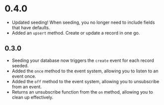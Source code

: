 # 0.4.0

- Updated seeding! When seeding, you no longer need to include fields that have defaults.
- Added an `upsert` method. Create or update a record in one go.

## 0.3.0

- Seeding your database now triggers the `create` event for each record seeded.
- Added the `once` method to the event system, allowing you to listen to an event once.
- Added the `off` method to the event system, allowing you to unsubscribe from an event.
- Returns an unsubscribe function from the `on` method, allowing you to clean up effectively.
